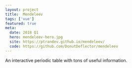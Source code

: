 ```yaml
---
layout: project
title:  Mendeleev
tags: ['vue']
featured: true
meta:
  date: 2018 Q1
  hero: mendeleev-hero.jpg
  site: https://ptrandev.github.io/mendeleev/
  code: https://github.com/DonutDeflector/mendeleev
---
```


An interactive periodic table with tons of useful information.

